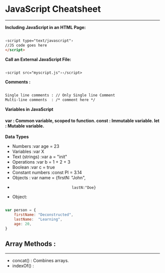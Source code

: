 # JavaScript Cheatsheet

------------------------------

**Including JavaScript in an HTML Page:**

```html

‹script type="text/javascript"›
//JS code goes here
</script>

```


**Call an External JavaScript File:**

```html

‹script src="myscript.js"›‹/script>

```

**Comments :**

```html

Single line comments : // Only Single line Comment
Multi-line comments  : /* comment here */

```

**Variables in JavaScript**

<div>
<h4>

var   : Common variable, scoped to function.
const : Immutable variable.
let   : Mutable variable.

</h4>
</div>

**Data Types**

- Numbers           :var age = 23
- Variables         :var X
- Text (strings)    :var a = "init"
- Operations        :var b = 1 + 2 + 3
- Boolean           :var c = true
- Constant numbers  :const PI = 3.14
- Objects           : var name = {firstN: "John", 
-                                lastN:"Doe}

- Object:

```js

var person = {
    firstName: "Deconstructed",
    lastName:  "Learning",
    age: 20,
}

```

## Array Methods :

--------------------------

- concat()      : Combines arrays.
- indexOf()     :
